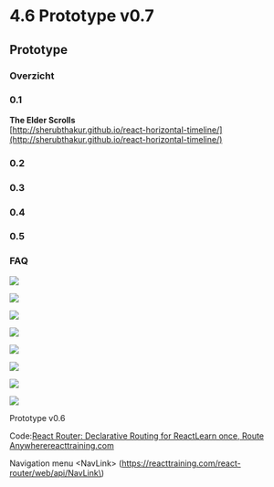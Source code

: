 # 4.6 Prototype v0.7

## Prototype

### Overzicht



### 0.1

**The Elder Scrolls**  
[http://sherubthakur.github.io/react-horizontal-timeline/](http://sherubthakur.github.io/react-horizontal-timeline/)

### 0.2



### 0.3



### 0.4



### 0.5



### FAQ

![](../.gitbook/assets/overview-2.jpg)

![](../.gitbook/assets/0.1-jungle-minds-copy%20%281%29.jpg)

![](../.gitbook/assets/0.1-jungle-minds-modal.jpg)

![](../.gitbook/assets/0.2-the-jungle-culture-copy.jpg)

![](../.gitbook/assets/0.3-our-people-copy%20%282%29.jpg)

![](../.gitbook/assets/0.4-how-we-work-copy%20%281%29.jpg)

![](../.gitbook/assets/0.5-our-clients-copy%20%282%29.jpg)

![](../.gitbook/assets/0.6-faq-copy%20%281%29.jpg)



Prototype v0.6

Code:[React Router: Declarative Routing for ReactLearn once, Route Anywherereacttraining.com](https://reacttraining.com/react-router/web/api/NavLink)

Navigation menu &lt;NavLink&gt; \(https://reacttraining.com/react-router/web/api/NavLink\)

